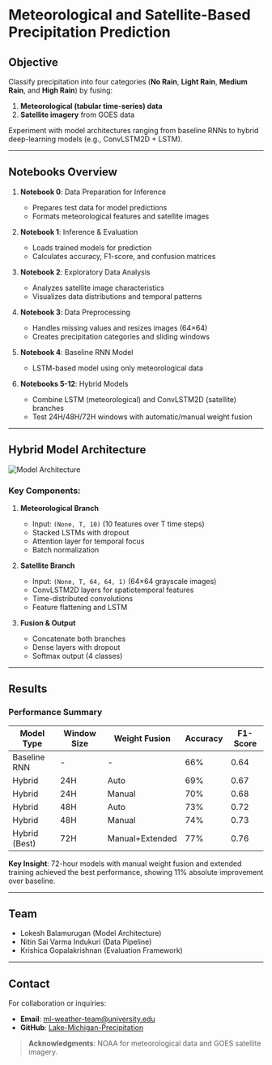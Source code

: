 # Meteorological and Satellite-Based Precipitation Prediction

## Objective
Classify precipitation into four categories (**No Rain**, **Light Rain**, **Medium Rain**, and **High Rain**) by fusing:
1. **Meteorological (tabular time-series) data**  
2. **Satellite imagery** from GOES data

Experiment with model architectures ranging from baseline RNNs to hybrid deep-learning models (e.g., ConvLSTM2D + LSTM).

---

## Notebooks Overview

1. **Notebook 0**: Data Preparation for Inference  
   - Prepares test data for model predictions
   - Formats meteorological features and satellite images

2. **Notebook 1**: Inference & Evaluation  
   - Loads trained models for prediction
   - Calculates accuracy, F1-score, and confusion matrices

3. **Notebook 2**: Exploratory Data Analysis  
   - Analyzes satellite image characteristics
   - Visualizes data distributions and temporal patterns

4. **Notebook 3**: Data Preprocessing  
   - Handles missing values and resizes images (64×64)
   - Creates precipitation categories and sliding windows

5. **Notebook 4**: Baseline RNN Model  
   - LSTM-based model using only meteorological data

6. **Notebooks 5-12**: Hybrid Models  
   - Combine LSTM (meteorological) and ConvLSTM2D (satellite) branches
   - Test 24H/48H/72H windows with automatic/manual weight fusion

---

## Hybrid Model Architecture

![Model Architecture](images/architecture_diagram.png)

### Key Components:
1. **Meteorological Branch**
   - Input: `(None, T, 10)` (10 features over T time steps)
   - Stacked LSTMs with dropout
   - Attention layer for temporal focus
   - Batch normalization

2. **Satellite Branch**
   - Input: `(None, T, 64, 64, 1)` (64×64 grayscale images)
   - ConvLSTM2D layers for spatiotemporal features
   - Time-distributed convolutions
   - Feature flattening and LSTM

3. **Fusion & Output**
   - Concatenate both branches
   - Dense layers with dropout
   - Softmax output (4 classes)

---

## Results

### Performance Summary
| Model Type              | Window Size | Weight Fusion | Accuracy | F1-Score |
|-------------------------|-------------|---------------|----------|----------|
| Baseline RNN            | -           | -             | 66%      | 0.64     |
| Hybrid                  | 24H         | Auto          | 69%      | 0.67     |
| Hybrid                  | 24H         | Manual        | 70%      | 0.68     |
| Hybrid                  | 48H         | Auto          | 73%      | 0.72     |
| Hybrid                  | 48H         | Manual        | 74%      | 0.73     |
| Hybrid (Best)           | 72H         | Manual+Extended| 77%     | 0.76     |

**Key Insight**: 72-hour models with manual weight fusion and extended training achieved the best performance, showing 11% absolute improvement over baseline.

---

## Team
- Lokesh Balamurugan (Model Architecture)
- Nitin Sai Varma Indukuri (Data Pipeline)
- Krishica Gopalakrishnan (Evaluation Framework)

---

## Contact
For collaboration or inquiries:
- **Email**: ml-weather-team@university.edu  
- **GitHub**: [Lake-Michigan-Precipitation](https://github.com/yourorg/Lake-Michigan-Precipitation)

> **Acknowledgments**: NOAA for meteorological data and GOES satellite imagery.